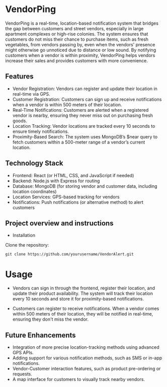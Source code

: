 # VendorPing
VendorPing is a real-time, location-based notification system that bridges the gap between customers and street vendors, especially in large apartment complexes or high-rise colonies. The system ensures that customers do not miss their chance to purchase items, such as fresh vegetables, from vendors passing by, even when the vendors' presence might otherwise go unnoticed due to distance or low sound. By notifying customers when a vendor is within proximity, VendorPing helps vendors increase their sales and provides customers with more convenience.

## Features
* Vendor Registration: Vendors can register and update their location in real-time via GPS.
* Customer Registration: Customers can sign up and receive notifications when a vendor is within 500 meters of their location.
* Real-Time Notifications: Customers are alerted when a registered vendor is nearby, ensuring they never miss out on purchasing fresh goods.
* Location Tracking: Vendor locations are tracked every 10 seconds to ensure timely notifications.
* Proximity-Based Search: The system uses MongoDB’s $near query to fetch customers within a 500-meter range of a vendor’s current location.
## Technology Stack
* Frontend: React (or HTML, CSS, and JavaScript if needed)
* Backend: Node.js with Express for routing
* Database: MongoDB (for storing vendor and customer data, including location coordinates)
* Location Services: GPS-based tracking for vendors
* Notifications: Push notifications (or alternative method) to alert customers

## Project overview and instructions
* Installation
  
Clone the repository: 

`git clone https://github.com/yourusername/VendorAlert.git`


# Usage
* Vendors can sign in through the frontend, register their location, and update their product availability. The system will track their location every 10 seconds and store it for proximity-based notifications.

* Customers can register to receive notifications. When a vendor comes within 500 meters of their location, they will be notified in real-time, ensuring they don't miss the vendor.

## Future Enhancements
* Integration of more precise location-tracking methods using advanced GPS APIs.
* Adding support for various notification methods, such as SMS or in-app notifications.
* Vendor-Customer interaction features, such as product pre-ordering or requests.
* A map interface for customers to visually track nearby vendors.
